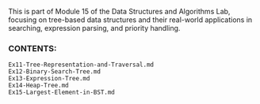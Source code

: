 This is part of Module 15 of the Data Structures and Algorithms Lab, focusing on tree-based data structures and their real-world applications in searching, expression parsing, and priority handling.

### CONTENTS:
```
Ex11-Tree-Representation-and-Traversal.md
Ex12-Binary-Search-Tree.md
Ex13-Expression-Tree.md
Ex14-Heap-Tree.md
Ex15-Largest-Element-in-BST.md

```
